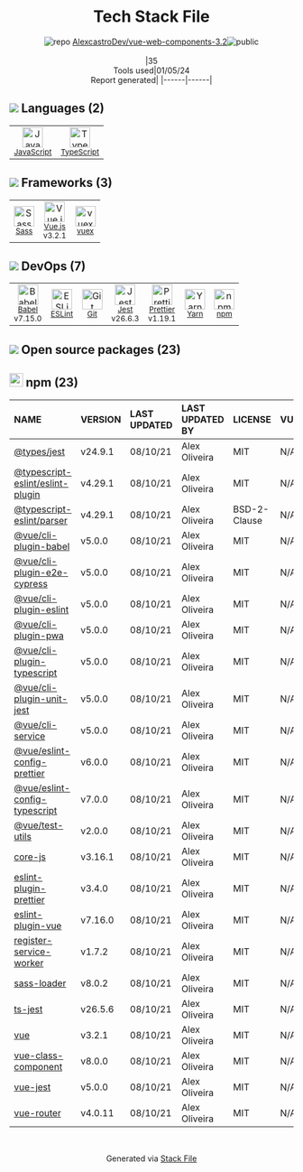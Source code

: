 <!--
&lt;--- Readme.md Snippet without images Start ---&gt;
## Tech Stack
AlexcastroDev/vue-web-components-3.2 is built on the following main stack:

- [Jest](http://facebook.github.io/jest/) – Javascript Testing Framework
- [Sass](http://sass-lang.com/) – CSS Pre-processors / Extensions
- [JavaScript](https://developer.mozilla.org/en-US/docs/Web/JavaScript) – Languages
- [TypeScript](http://www.typescriptlang.org) – Languages
- [Babel](http://babeljs.io/) – JavaScript Compilers
- [ESLint](http://eslint.org/) – Code Review
- [Vue.js](http://vuejs.org/) – Javascript UI Libraries
- [Yarn](https://yarnpkg.com/) – Front End Package Manager
- [vuex](https://vuex.vuejs.org) – State Management Library
- [Prettier](https://prettier.io/) – Code Review

Full tech stack [here](/techstack.md)

&lt;--- Readme.md Snippet without images End ---&gt;

&lt;--- Readme.md Snippet with images Start ---&gt;
## Tech Stack
AlexcastroDev/vue-web-components-3.2 is built on the following main stack:

- <img width='25' height='25' src='https://img.stackshare.io/service/830/jest.png' alt='Jest'/> [Jest](http://facebook.github.io/jest/) – Javascript Testing Framework
- <img width='25' height='25' src='https://img.stackshare.io/service/1171/jCR2zNJV.png' alt='Sass'/> [Sass](http://sass-lang.com/) – CSS Pre-processors / Extensions
- <img width='25' height='25' src='https://img.stackshare.io/service/1209/javascript.jpeg' alt='JavaScript'/> [JavaScript](https://developer.mozilla.org/en-US/docs/Web/JavaScript) – Languages
- <img width='25' height='25' src='https://img.stackshare.io/service/1612/bynNY5dJ.jpg' alt='TypeScript'/> [TypeScript](http://www.typescriptlang.org) – Languages
- <img width='25' height='25' src='https://img.stackshare.io/service/2739/-1wfGjNw.png' alt='Babel'/> [Babel](http://babeljs.io/) – JavaScript Compilers
- <img width='25' height='25' src='https://img.stackshare.io/service/3337/Q4L7Jncy.jpg' alt='ESLint'/> [ESLint](http://eslint.org/) – Code Review
- <img width='25' height='25' src='https://img.stackshare.io/service/3837/paeckCWC.png' alt='Vue.js'/> [Vue.js](http://vuejs.org/) – Javascript UI Libraries
- <img width='25' height='25' src='https://img.stackshare.io/service/5848/44mC-kJ3.jpg' alt='Yarn'/> [Yarn](https://yarnpkg.com/) – Front End Package Manager
- <img width='25' height='25' src='https://img.stackshare.io/service/6705/6128107.png' alt='vuex'/> [vuex](https://vuex.vuejs.org) – State Management Library
- <img width='25' height='25' src='https://img.stackshare.io/service/7035/default_66f265943abed56bcdbfca1c866a4261b1fbb063.jpg' alt='Prettier'/> [Prettier](https://prettier.io/) – Code Review

Full tech stack [here](/techstack.md)

&lt;--- Readme.md Snippet with images End ---&gt;
-->
<div align="center">

# Tech Stack File
![](https://img.stackshare.io/repo.svg "repo") [AlexcastroDev/vue-web-components-3.2](https://github.com/AlexcastroDev/vue-web-components-3.2)![](https://img.stackshare.io/public_badge.svg "public")
<br/><br/>
|35<br/>Tools used|01/05/24 <br/>Report generated|
|------|------|
</div>

## <img src='https://img.stackshare.io/languages.svg'/> Languages (2)
<table><tr>
  <td align='center'>
  <img width='36' height='36' src='https://img.stackshare.io/service/1209/javascript.jpeg' alt='JavaScript'>
  <br>
  <sub><a href="https://developer.mozilla.org/en-US/docs/Web/JavaScript">JavaScript</a></sub>
  <br>
  <sub></sub>
</td>

<td align='center'>
  <img width='36' height='36' src='https://img.stackshare.io/service/1612/bynNY5dJ.jpg' alt='TypeScript'>
  <br>
  <sub><a href="http://www.typescriptlang.org">TypeScript</a></sub>
  <br>
  <sub></sub>
</td>

</tr>
</table>

## <img src='https://img.stackshare.io/frameworks.svg'/> Frameworks (3)
<table><tr>
  <td align='center'>
  <img width='36' height='36' src='https://img.stackshare.io/service/1171/jCR2zNJV.png' alt='Sass'>
  <br>
  <sub><a href="http://sass-lang.com/">Sass</a></sub>
  <br>
  <sub></sub>
</td>

<td align='center'>
  <img width='36' height='36' src='https://img.stackshare.io/service/3837/paeckCWC.png' alt='Vue.js'>
  <br>
  <sub><a href="http://vuejs.org/">Vue.js</a></sub>
  <br>
  <sub>v3.2.1</sub>
</td>

<td align='center'>
  <img width='36' height='36' src='https://img.stackshare.io/service/6705/6128107.png' alt='vuex'>
  <br>
  <sub><a href="https://vuex.vuejs.org">vuex</a></sub>
  <br>
  <sub></sub>
</td>

</tr>
</table>

## <img src='https://img.stackshare.io/devops.svg'/> DevOps (7)
<table><tr>
  <td align='center'>
  <img width='36' height='36' src='https://img.stackshare.io/service/2739/-1wfGjNw.png' alt='Babel'>
  <br>
  <sub><a href="http://babeljs.io/">Babel</a></sub>
  <br>
  <sub>v7.15.0</sub>
</td>

<td align='center'>
  <img width='36' height='36' src='https://img.stackshare.io/service/3337/Q4L7Jncy.jpg' alt='ESLint'>
  <br>
  <sub><a href="http://eslint.org/">ESLint</a></sub>
  <br>
  <sub></sub>
</td>

<td align='center'>
  <img width='36' height='36' src='https://img.stackshare.io/service/1046/git.png' alt='Git'>
  <br>
  <sub><a href="http://git-scm.com/">Git</a></sub>
  <br>
  <sub></sub>
</td>

<td align='center'>
  <img width='36' height='36' src='https://img.stackshare.io/service/830/jest.png' alt='Jest'>
  <br>
  <sub><a href="http://facebook.github.io/jest/">Jest</a></sub>
  <br>
  <sub>v26.6.3</sub>
</td>

<td align='center'>
  <img width='36' height='36' src='https://img.stackshare.io/service/7035/default_66f265943abed56bcdbfca1c866a4261b1fbb063.jpg' alt='Prettier'>
  <br>
  <sub><a href="https://prettier.io/">Prettier</a></sub>
  <br>
  <sub>v1.19.1</sub>
</td>

<td align='center'>
  <img width='36' height='36' src='https://img.stackshare.io/service/5848/44mC-kJ3.jpg' alt='Yarn'>
  <br>
  <sub><a href="https://yarnpkg.com/">Yarn</a></sub>
  <br>
  <sub></sub>
</td>

<td align='center'>
  <img width='36' height='36' src='https://img.stackshare.io/service/1120/lejvzrnlpb308aftn31u.png' alt='npm'>
  <br>
  <sub><a href="https://www.npmjs.com/">npm</a></sub>
  <br>
  <sub></sub>
</td>

</tr>
</table>


## <img src='https://img.stackshare.io/group.svg' /> Open source packages (23)</h2>

## <img width='24' height='24' src='https://img.stackshare.io/service/1120/lejvzrnlpb308aftn31u.png'/> npm (23)

|NAME|VERSION|LAST UPDATED|LAST UPDATED BY|LICENSE|VULNERABILITIES|
|:------|:------|:------|:------|:------|:------|
|[@types/jest](https://www.npmjs.com/@types/jest)|v24.9.1|08/10/21|Alex Oliveira |MIT|N/A|
|[@typescript-eslint/eslint-plugin](https://www.npmjs.com/@typescript-eslint/eslint-plugin)|v4.29.1|08/10/21|Alex Oliveira |MIT|N/A|
|[@typescript-eslint/parser](https://www.npmjs.com/@typescript-eslint/parser)|v4.29.1|08/10/21|Alex Oliveira |BSD-2-Clause|N/A|
|[@vue/cli-plugin-babel](https://www.npmjs.com/@vue/cli-plugin-babel)|v5.0.0|08/10/21|Alex Oliveira |MIT|N/A|
|[@vue/cli-plugin-e2e-cypress](https://www.npmjs.com/@vue/cli-plugin-e2e-cypress)|v5.0.0|08/10/21|Alex Oliveira |MIT|N/A|
|[@vue/cli-plugin-eslint](https://www.npmjs.com/@vue/cli-plugin-eslint)|v5.0.0|08/10/21|Alex Oliveira |MIT|N/A|
|[@vue/cli-plugin-pwa](https://www.npmjs.com/@vue/cli-plugin-pwa)|v5.0.0|08/10/21|Alex Oliveira |MIT|N/A|
|[@vue/cli-plugin-typescript](https://www.npmjs.com/@vue/cli-plugin-typescript)|v5.0.0|08/10/21|Alex Oliveira |MIT|N/A|
|[@vue/cli-plugin-unit-jest](https://www.npmjs.com/@vue/cli-plugin-unit-jest)|v5.0.0|08/10/21|Alex Oliveira |MIT|N/A|
|[@vue/cli-service](https://www.npmjs.com/@vue/cli-service)|v5.0.0|08/10/21|Alex Oliveira |MIT|N/A|
|[@vue/eslint-config-prettier](https://www.npmjs.com/@vue/eslint-config-prettier)|v6.0.0|08/10/21|Alex Oliveira |MIT|N/A|
|[@vue/eslint-config-typescript](https://www.npmjs.com/@vue/eslint-config-typescript)|v7.0.0|08/10/21|Alex Oliveira |MIT|N/A|
|[@vue/test-utils](https://www.npmjs.com/@vue/test-utils)|v2.0.0|08/10/21|Alex Oliveira |MIT|N/A|
|[core-js](https://www.npmjs.com/core-js)|v3.16.1|08/10/21|Alex Oliveira |MIT|N/A|
|[eslint-plugin-prettier](https://www.npmjs.com/eslint-plugin-prettier)|v3.4.0|08/10/21|Alex Oliveira |MIT|N/A|
|[eslint-plugin-vue](https://www.npmjs.com/eslint-plugin-vue)|v7.16.0|08/10/21|Alex Oliveira |MIT|N/A|
|[register-service-worker](https://www.npmjs.com/register-service-worker)|v1.7.2|08/10/21|Alex Oliveira |MIT|N/A|
|[sass-loader](https://www.npmjs.com/sass-loader)|v8.0.2|08/10/21|Alex Oliveira |MIT|N/A|
|[ts-jest](https://www.npmjs.com/ts-jest)|v26.5.6|08/10/21|Alex Oliveira |MIT|N/A|
|[vue](https://www.npmjs.com/vue)|v3.2.1|08/10/21|Alex Oliveira |MIT|N/A|
|[vue-class-component](https://www.npmjs.com/vue-class-component)|v8.0.0|08/10/21|Alex Oliveira |MIT|N/A|
|[vue-jest](https://www.npmjs.com/vue-jest)|v5.0.0|08/10/21|Alex Oliveira |MIT|N/A|
|[vue-router](https://www.npmjs.com/vue-router)|v4.0.11|08/10/21|Alex Oliveira |MIT|N/A|

<br/>
<div align='center'>

Generated via [Stack File](https://github.com/marketplace/stack-file)
